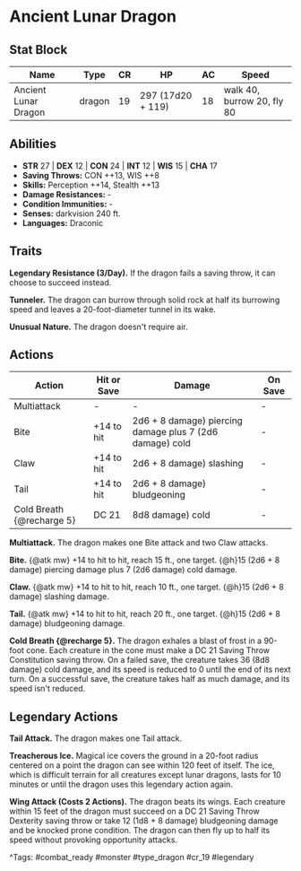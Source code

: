 # Ancient Lunar Dragon

## Stat Block

| Name | Type | CR | HP | AC | Speed |
|------|------|----|----|----|-------|
| Ancient Lunar Dragon | dragon | 19 | 297 (17d20 + 119) | 18 | walk 40, burrow 20, fly 80 |

## Abilities

- **STR** 27 | **DEX** 12 | **CON** 24 | **INT** 12 | **WIS** 15 | **CHA** 17
- **Saving Throws:** CON ++13, WIS ++8  
- **Skills:** Perception ++14, Stealth ++13  
- **Damage Resistances:** -  
- **Condition Immunities:** -  
- **Senses:** darkvision 240 ft.  
- **Languages:** Draconic

## Traits

**Legendary Resistance (3/Day).** If the dragon fails a saving throw, it can choose to succeed instead.

**Tunneler.** The dragon can burrow through solid rock at half its burrowing speed and leaves a 20-foot-diameter tunnel in its wake.

**Unusual Nature.** The dragon doesn't require air.


## Actions

| Action | Hit or Save | Damage | On Save |
|--------|--------------|--------|----------|
| Multiattack | - | - | - |
| Bite | +14 to hit | 2d6 + 8 damage) piercing damage plus 7 (2d6 damage) cold | - |
| Claw | +14 to hit | 2d6 + 8 damage) slashing | - |
| Tail | +14 to hit | 2d6 + 8 damage) bludgeoning | - |
| Cold Breath {@recharge 5} | DC 21 | 8d8 damage) cold | - |

**Multiattack.** The dragon makes one Bite attack and two Claw attacks.

**Bite.** {@atk mw} +14 to hit to hit, reach 15 ft., one target. {@h}15 (2d6 + 8 damage) piercing damage plus 7 (2d6 damage) cold damage.

**Claw.** {@atk mw} +14 to hit to hit, reach 10 ft., one target. {@h}15 (2d6 + 8 damage) slashing damage.

**Tail.** {@atk mw} +14 to hit to hit, reach 20 ft., one target. {@h}15 (2d6 + 8 damage) bludgeoning damage.

**Cold Breath {@recharge 5}.** The dragon exhales a blast of frost in a 90-foot cone. Each creature in the cone must make a DC 21 Saving Throw Constitution saving throw. On a failed save, the creature takes 36 (8d8 damage) cold damage, and its speed is reduced to 0 until the end of its next turn. On a successful save, the creature takes half as much damage, and its speed isn't reduced.

## Legendary Actions

**Tail Attack.** The dragon makes one Tail attack.

**Treacherous Ice.** Magical ice covers the ground in a 20-foot radius centered on a point the dragon can see within 120 feet of itself. The ice, which is difficult terrain for all creatures except lunar dragons, lasts for 10 minutes or until the dragon uses this legendary action again.

**Wing Attack (Costs 2 Actions).** The dragon beats its wings. Each creature within 15 feet of the dragon must succeed on a DC 21 Saving Throw Dexterity saving throw or take 12 (1d8 + 8 damage) bludgeoning damage and be knocked prone condition. The dragon can then fly up to half its speed without provoking opportunity attacks.



^Tags: #combat_ready #monster #type_dragon #cr_19 #legendary